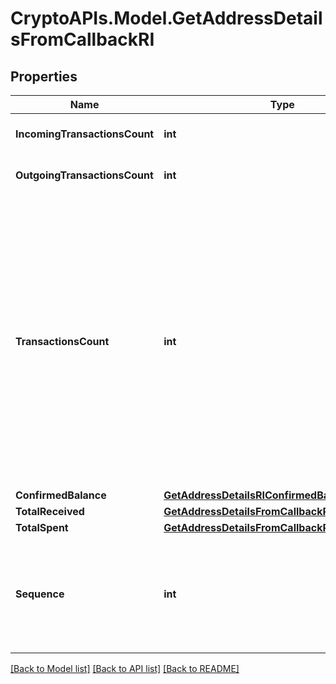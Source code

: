 # CryptoAPIs.Model.GetAddressDetailsFromCallbackRI

## Properties

Name | Type | Description | Notes
------------ | ------------- | ------------- | -------------
**IncomingTransactionsCount** | **int** | Defines the count of the incoming transactions. | 
**OutgoingTransactionsCount** | **int** | Defines the count of the outgoing transactions. | 
**TransactionsCount** | **int** | Represents the total number of confirmed coins transactions for this address, both incoming and outgoing. Applies for coins only **and not** tokens transfers e.g. for Ethereum. &#x60;transactionsCount&#x60; could result as less than incoming and outgoing transactions put together (e.g. in Bitcoin), due to the fact that one and the same address could be in senders and receivers addresses. | 
**ConfirmedBalance** | [**GetAddressDetailsRIConfirmedBalance**](GetAddressDetailsRIConfirmedBalance.md) |  | 
**TotalReceived** | [**GetAddressDetailsFromCallbackRITotalReceived**](GetAddressDetailsFromCallbackRITotalReceived.md) |  | [optional] 
**TotalSpent** | [**GetAddressDetailsFromCallbackRITotalSpent**](GetAddressDetailsFromCallbackRITotalSpent.md) |  | [optional] 
**Sequence** | **int** | Defines the transaction input&#39;s sequence as an integer, which is is used when transactions are replaced with newer versions before LockTime. | [optional] 

[[Back to Model list]](../README.md#documentation-for-models) [[Back to API list]](../README.md#documentation-for-api-endpoints) [[Back to README]](../README.md)

